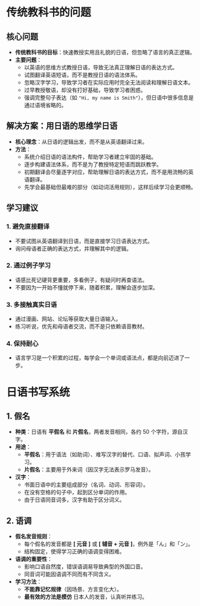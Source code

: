 # 传统教科书的问题

## 核心问题
- **传统教科书的目标**：快速教授实用且礼貌的日语，但忽略了语言的真正逻辑。  
- **主要问题**：
  - 以英语的思维方式教授日语，导致无法真正理解日语的表达方式。  
  - 试图翻译英语短语，而不是教授日语的语法体系。  
  - 忽略汉字学习，导致学习者在实际应用时完全无法阅读和理解日语文本。  
  - 过早教授敬语，却没有打好基础，导致学习者困惑。  
  - 强调完整句子表达（如 `"Hi, my name is Smith"`），但日语中很多信息是通过语境省略的。  

## 解决方案：用日语的思维学日语
- **核心理念**：从日语的逻辑出发，而不是从英语翻译过来。  
- **方法**：
  - 系统介绍日语的语法构件，帮助学习者建立牢固的基础。  
  - 逐步构建语法体系，而不是为了教授特定短语而跳跃教学。  
  - 初期翻译会尽量逐字对应，帮助理解日语的表达方式，而不是用流畅的英语翻译。  
  - 先学会最基础但最难的部分（如动词活用规则），这样后续学习会更顺畅。  

## 学习建议
### 1. 避免直接翻译
- 不要试图从英语翻译到日语，而是直接学习日语表达方式。  
- 询问母语者正确的表达方式，并理解其中的逻辑。  

### 2. 通过例子学习
- 语感比死记硬背更重要，多看例子，有疑问时再查语法。  
- 不要因为一开始不懂就停下来，随着积累，理解会逐步加深。  

### 3. 多接触真实日语
- 通过漫画、网站、论坛等获取大量日语输入。  
- 练习听说，优先和母语者交流，而不是只依赖语音教材。  

### 4. 保持耐心
- 语言学习是一个积累的过程，每学会一个单词或语法点，都是向前迈进了一步。


# 日语书写系统

## 1. 假名  
- **种类**：日语有 **平假名** 和 **片假名**，两者发音相同，各约 50 个字符，源自汉字。  
- **用途**：
  - **平假名**：用于语法（如助词）、难写汉字的替代、口语、拟声词、小孩学习。  
  - **片假名**：主要用于外来词（因汉字无法表示罗马发音）。  
- **汉字**：
  - 书面日语中的主要组成部分（名词、动词、形容词）。
  - 在没有空格的句子中，起到区分单词的作用。
  - 由于日语同音词多，汉字有助于区分词义。  

## 2. 语调  
- **假名发音规则**：  
  - 每个假名的发音都是 **[ 元音 ]** 或 **[ 辅音 + 元音 ]**，例外是「ん」和「ン」。  
  - 结构固定，使得学习正确的语调变得困难。  
- **语调的重要性**：  
  - 影响口语自然度，错误语调易导致典型的外国口音。  
  - 同音词可能因语调不同而有不同含义。  
- **学习方法**：
  - **不能靠记忆规律**（因场景、方言变化大）。  
  - **最有效的方法是模仿** 日本人的发音，认真听并练习。  